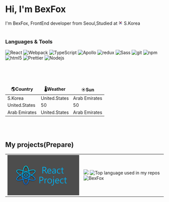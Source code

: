 <h1>Hi, I'm BexFox</h1>

<p>I'm BexFox, FrontEnd developer from Seoul,Studied at  <img src="https://raw.githubusercontent.com/BexFox/BexFox/main/korea-flag.png" width="13"/> S.Korea

<br/>
<br />
  
<h3>Languages & Tools</h3>
<p>
  <img alt="React" src="https://img.shields.io/badge/-React-45b8d8?style=flat-square&logo=react&logoColor=white" />
  <img alt="Webpack" src="https://img.shields.io/badge/-Webpack-8DD6F9?style=flat-square&logo=webpack&logoColor=white" /> 
  <img alt="TypeScript" src="https://img.shields.io/badge/-TypeScript-007ACC?style=flat-square&logo=typescript&logoColor=white" />
  <img alt="Apollo" src="https://img.shields.io/badge/-Apollo%20GraphQL-311C87?style=flat-square&logo=apollo-graphql&logoColor=white" />
  <img alt="redux" src="https://img.shields.io/badge/-Redux-764ABC?style=flat-square&logo=redux&logoColor=white" />
  <img alt="Sass" src="https://img.shields.io/badge/-Sass-CC6699?style=flat-square&logo=sass&logoColor=white" />
  <img alt="git" src="https://img.shields.io/badge/-Git-F05032?style=flat-square&logo=git&logoColor=white" />
  <img alt="npm" src="https://img.shields.io/badge/-NPM-CB3837?style=flat-square&logo=npm&logoColor=white" />
  <img alt="html5" src="https://img.shields.io/badge/-HTML5-E34F26?style=flat-square&logo=html5&logoColor=white" />
  <img alt="Prettier" src="https://img.shields.io/badge/-Prettier-F7B93E?style=flat-square&logo=prettier&logoColor=white" />
  <img alt="Nodejs" src="https://img.shields.io/badge/-Nodejs-43853d?style=flat-square&logo=Node.js&logoColor=white" />
</p>
  
<br/>
<br/>
<br/>

<table>
  <thead align="center">
    <tr border: none;>
      <td><b>🌎Country</b></td>
      <td><b>🌡️Weather</b></td>
      <td><b>☀️Sun</b></td>
    </tr>
  </thead>
    <tr>
      <td>S.Korea</td>
      <td>United.States</td>
      <td>Arab Emirates</td>
    </tr>
  <tr>
      <td>United.States</td>
      <td>50</td>
      <td>50</td>
    </tr>
  <tr>
      <td>Arab Emirates</td>
      <td>United.States</td>
      <td>Arab Emirates</td>
    </tr>
</table>
<br /><br />



<h2>My projects(Prepare)</h2>
<table>
  <tbody>
    <tr>
      <td>
          <img align="center" src="https://raw.githubusercontent.com/BexFox/BexFox/main/React.png" width="300" alt-text="React Course">
      </td>
      <td>
          <img alin="center" src="
      </td>
      <td>
        
      </td>
    </tr>
  </tbody>
</table>
  



<br /><br /><br />

<div align="right">
  <img width="" src="https://github-readme-stats.vercel.app/api/top-langs/?username=BexFox&layout=compact&hide_title=1&card_width=300" alt="Top language used in my repos" /><img src="https://github-readme-stats.vercel.app/api?username=BexFox&show_icons=true&theme=gotham" width="340" alt="BexFox" />
</div>
